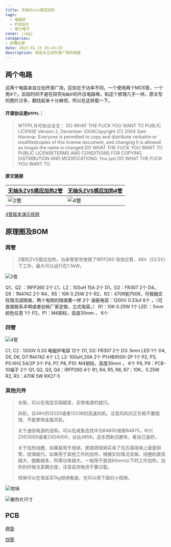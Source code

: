 ```yaml
---
title: 无抽头zvs感应加热
tags:
  - 电磁炉
  - PCB设计
  - 电力电子
cover: /img/
categories:
- 折腾记录
date: 2023-01-15 15:43:33
description: 来自与立创开源广场的电路
---
```

## 两个电路
这两个电路来自立创开源广场，区别在于功率不同，一个使用两个MOS管，一个用4个。前段时间不是在研究`电磁炉`的升压电路嘛，和这个原理几乎一样。原文写的图片过多，翻找起来十分麻烦，所以在这转载一下。

#### 开源协议是`WTFPL`：
> WTFPL许可协议全文：
DO WHAT THE FUCK YOU WANT TO PUBLIC LICENSE Version 2, December 2004Copyright (C) 2004 Sam Hocevar. Everyone is permitted to copy and distribute verbatim or modifiedcopies of this license document, and changing it is allowed as longas the name is changed.DO WHAT THE FUCK YOU WANT TO PUBLIC LICENSETERMS AND CONDITIONS FOR COPYING, DISTRIBUTION AND MODIFICATION0. You just DO WHAT THE FUCK YOU WANT TO.
#### 原文链接
|[无抽头ZVS感应加热2管](https://oshwhub.com/Soviet_lynx/ZVS_IH_2MOS)|[无抽头ZVS感应加热4管](https://oshwhub.com/Soviet_lynx/ZVS_IH_4MOS)|
|---|---|
| ![2管](bDsezGxEpgbfMpKnHknjMGEE1yTeO0wyBEsdJ9hY.jpg) | ![4管](jVguS5GzsHfRpJrIeYpbb1z78IkyzdpDvxvyisaf.jpg) |

[4管版本演示视频](https://www.bilibili.com/video/BV1mX4y1u7gN)

## 原理图及BOM
### 两管

> 2管的ZVS感应加热，功率管型号使用了IRFP260 场效应管，48V（53.5V）下工作，最大可以运行在1.5kW。

![2管](wtqZ1Dcx43DrFtgx7jA72eU9LiCVK1J7cgHrtZmB.png)

Q1，Q2 ：IRFP260   2个
L1，L2：100uH 15A 2个
D1，D2：FR307        2个
D4，D5：1N4742     2个
R4，R5：10K 0.25W 2个
R2，R3：470R到750R，可根据实际情况调阻值，两个电阻的阻值要一样  2个
谐振电容：1200V 0.33uf 6个 ，（可直接联系丰明或者创格厂家定做，立式电容。）
R1：10K 0.25W  1个
LED ：5mm  颜色任意 1个
P2，P1：M4铜柱，高度30mm ， 6个

### 四管
![4管](x2azPc11vUShhwYlsvT5E2dJdlmoQ41MLQUG9xkM.png)

C1, C2 : 1200V 0.33 电磁炉电容 12个
D1, D2: FR307 2个
D3: 5mm LED 1个
D4, D5, D6, D7:1N4742 4个
L1, L2: 100uH,20A 2个
P1:HB9500-2P 1个
P2, P3, P5:XH2.54/2P 3个
P4, P7, P8, P10: M4铜柱，高度30mm ， 6个
P6, P9：PCB-10端子 2个
Q1, Q2, Q3, Q4：IRFP260 4个
R1, R4, R5, R6, R7：10K，0.25W
R2, R3：470R 5W RX27-5

### 其他元件

> 水泵，可以在淘宝买隔膜泵，买带电源的就行。
> 
> 风机，买48V的12025或者12038的高速风机。注意风机的正负极不要插错，不能使用金属风机。
>
> 关于通信电源的选购，可以在咸鱼去找华为R4850或者R4875，中兴ZXD3000或者ZXD4000，台达4856。这东西新旧都有，看自己喜好。
>
> 关于加热线圈，如果是用于坩埚，那就把坩埚买来了在石英坩埚上面盘铜管，绕满就行。如果用于其他工件的加热，根据实际情况去做。线圈的直径越大，圈数越多，所需功率越大。一般用于直径60mm以下的工件加热，加热的时候注意耦合度，注意监测电流不要过载。
>
> 坩埚可以在淘宝买1kg坩埚套装，也可以用下面的小坩埚。

![坩埚](PFyejGpA1QPrCeGvYZDhj5dvLOKCiq5ttLzTdasK.jpg)

![散热片尺寸](ikEJdLdoSprsMhK5HF8YuVpQlf5mlbOccPjTIG5Q.png)

## PCB
[两管](https://lceda.cn/editor#project_id=b7443b19f4f0441da76def948c7d31c9)

[四管](https://lceda.cn/editor#project_id=3fd16e4140594e3c8e97fd7ad751a1b2)